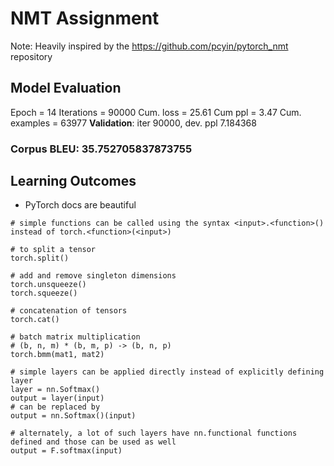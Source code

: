 # NMT Assignment
Note: Heavily inspired by the https://github.com/pcyin/pytorch_nmt repository

## Model Evaluation
Epoch = 14
Iterations = 90000
Cum. loss = 25.61
Cum ppl = 3.47 
Cum. examples = 63977
**Validation**: iter 90000, dev. ppl 7.184368
<br>
### Corpus BLEU: 35.752705837873755

## Learning Outcomes
- PyTorch docs are beautiful
```python3
# simple functions can be called using the syntax <input>.<function>() instead of torch.<function>(<input>)

# to split a tensor
torch.split()

# add and remove singleton dimensions
torch.unsqueeze()
torch.squeeze()

# concatenation of tensors
torch.cat()

# batch matrix multiplication
# (b, n, m) * (b, m, p) -> (b, n, p)
torch.bmm(mat1, mat2)

# simple layers can be applied directly instead of explicitly defining layer
layer = nn.Softmax()
output = layer(input)
# can be replaced by
output = nn.Softmax()(input)

# alternately, a lot of such layers have nn.functional functions defined and those can be used as well
output = F.softmax(input) 
